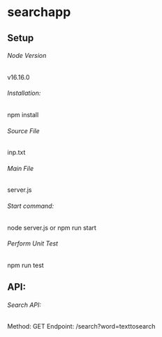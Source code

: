 # searchapp

## Setup

###### Node Version
v16.16.0

######  Installation: 
npm install

###### Source File
inp.txt

###### Main File
server.js

###### Start command: 
node server.js or npm run start

###### Perform Unit Test
npm run test

## API:

###### Search API:
Method: GET
Endpoint: /search?word=texttosearch